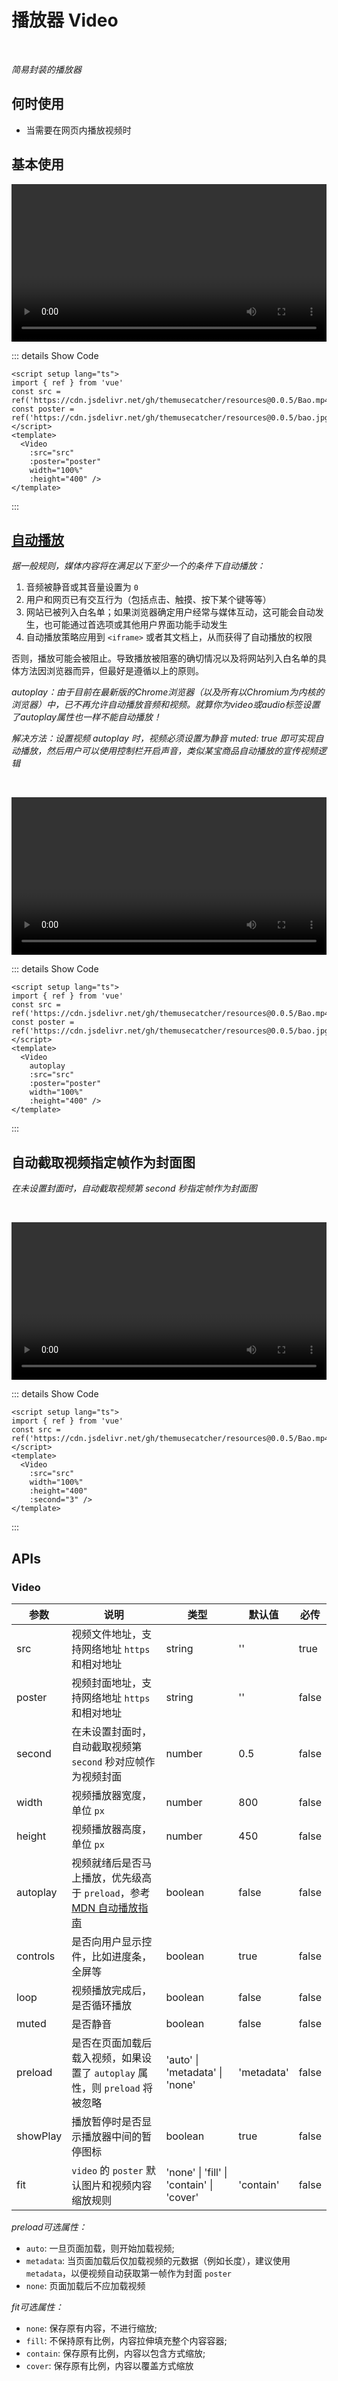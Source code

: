# 播放器 Video

<BackTop />
<Watermark fullscreen content="Vue Amazing UI" />

<br/>

*简易封装的播放器*

## 何时使用

- 当需要在网页内播放视频时

<script setup lang="ts">
import { ref } from 'vue'
const src = ref('https://cdn.jsdelivr.net/gh/themusecatcher/resources@0.0.5/Bao.mp4')
const poster = ref('https://cdn.jsdelivr.net/gh/themusecatcher/resources@0.0.5/bao.jpg')
</script>

## 基本使用

<Video
  :src="src"
  :poster="poster"
  width="100%"
  :height="400" />

::: details Show Code

```vue
<script setup lang="ts">
import { ref } from 'vue'
const src = ref('https://cdn.jsdelivr.net/gh/themusecatcher/resources@0.0.5/Bao.mp4')
const poster = ref('https://cdn.jsdelivr.net/gh/themusecatcher/resources@0.0.5/bao.jpg')
</script>
<template>
  <Video
    :src="src"
    :poster="poster"
    width="100%"
    :height="400" />
</template>
```

:::

## [自动播放](https://developer.mozilla.org/zh-CN/docs/Web/Media/Autoplay_guide)

*据一般规则，媒体内容将在满足以下至少一个的条件下自动播放：*
1. 音频被静音或其音量设置为 `0`
2. 用户和网页已有交互行为（包括点击、触摸、按下某个键等等）
3. 网站已被列入白名单；如果浏览器确定用户经常与媒体互动，这可能会自动发生，也可能通过首选项或其他用户界面功能手动发生
4. 自动播放策略应用到 `<iframe>` 或者其文档上，从而获得了自动播放的权限

否则，播放可能会被阻止。导致播放被阻塞的确切情况以及将网站列入白名单的具体方法因浏览器而异，但最好是遵循以上的原则。

*autoplay：由于目前在最新版的Chrome浏览器（以及所有以Chromium为内核的浏览器）中，已不再允许自动播放音频和视频。就算你为video或audio标签设置了autoplay属性也一样不能自动播放！*

*解决方法：设置视频 autoplay 时，视频必须设置为静音 muted: true 即可实现自动播放，然后用户可以使用控制栏开启声音，类似某宝商品自动播放的宣传视频逻辑*

<br/>

<Video
  autoplay
  :src="src"
  :poster="poster"
  width="100%"
  :height="400" />

::: details Show Code

```vue
<script setup lang="ts">
import { ref } from 'vue'
const src = ref('https://cdn.jsdelivr.net/gh/themusecatcher/resources@0.0.5/Bao.mp4')
const poster = ref('https://cdn.jsdelivr.net/gh/themusecatcher/resources@0.0.5/bao.jpg')
</script>
<template>
  <Video
    autoplay
    :src="src"
    :poster="poster"
    width="100%"
    :height="400" />
</template>
```

:::

## 自动截取视频指定帧作为封面图

*在未设置封面时，自动截取视频第 second 秒指定帧作为封面图*

<br/>

<Video
  :src="src"
  width="100%"
  :height="400"
  :second="3" />

::: details Show Code

```vue
<script setup lang="ts">
import { ref } from 'vue'
const src = ref('https://cdn.jsdelivr.net/gh/themusecatcher/resources@0.0.5/Bao.mp4')
</script>
<template>
  <Video
    :src="src"
    width="100%"
    :height="400"
    :second="3" />
</template>
```

:::

## APIs

### Video

参数 | 说明 | 类型 | 默认值 | 必传
-- | -- | -- | -- | --
src | 视频文件地址，支持网络地址 `https` 和相对地址 | string | '' | true
poster | 视频封面地址，支持网络地址 `https` 和相对地址 | string | '' | false
second | 在未设置封面时，自动截取视频第 `second` 秒对应帧作为视频封面 | number | 0.5 | false
width | 视频播放器宽度，单位 `px` | number | 800 | false
height | 视频播放器高度，单位 `px` | number | 450 | false
autoplay | 视频就绪后是否马上播放，优先级高于 `preload`，参考 [MDN 自动播放指南](https://developer.mozilla.org/zh-CN/docs/Web/Media/Autoplay_guide) | boolean | false | false
controls | 是否向用户显示控件，比如进度条，全屏等 | boolean | true | false
loop | 视频播放完成后，是否循环播放 | boolean | false | false
muted |  是否静音 | boolean | false | false
preload | 是否在页面加载后载入视频，如果设置了 `autoplay` 属性，则 `preload` 将被忽略 | 'auto' &#124; 'metadata' &#124; 'none' | 'metadata' | false
showPlay | 播放暂停时是否显示播放器中间的暂停图标 | boolean | true | false
fit | `video` 的 `poster` 默认图片和视频内容缩放规则 | 'none' &#124; 'fill' &#124; 'contain' &#124; 'cover' | 'contain' | false

*preload可选属性：*

- `auto`: 一旦页面加载，则开始加载视频;
- `metadata`: 当页面加载后仅加载视频的元数据（例如长度），建议使用 `metadata`，以便视频自动获取第一帧作为封面 `poster`
- `none`: 页面加载后不应加载视频

*fit可选属性：*

- `none`: 保存原有内容，不进行缩放;
- `fill`: 不保持原有比例，内容拉伸填充整个内容容器;
- `contain`: 保存原有比例，内容以包含方式缩放;
- `cover`: 保存原有比例，内容以覆盖方式缩放
